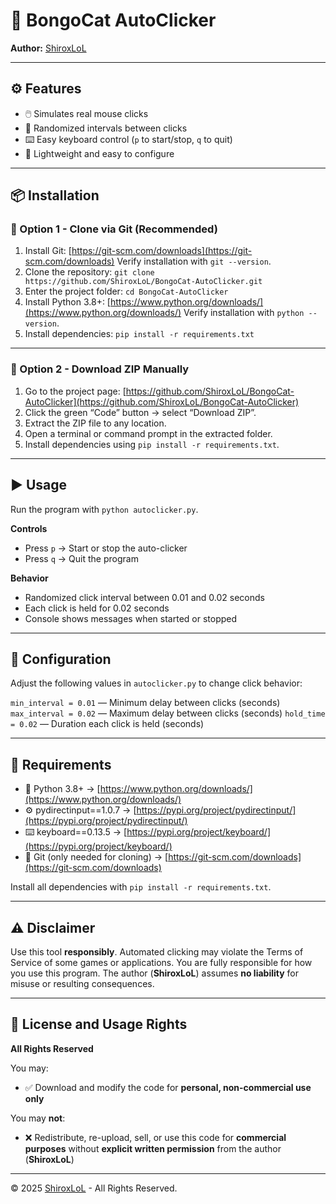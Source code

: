 # 🐾 BongoCat AutoClicker

**Author:** [ShiroxLoL](https://github.com/ShiroxLoL)

---

## ⚙️ Features

* 🖱️ Simulates real mouse clicks
* 🎲 Randomized intervals between clicks
* ⌨️ Easy keyboard control (`p` to start/stop, `q` to quit)
* 🧩 Lightweight and easy to configure

---

## 📦 Installation

### 🧠 Option 1 - Clone via Git (Recommended)

1. Install Git: [https://git-scm.com/downloads](https://git-scm.com/downloads)
   Verify installation with `git --version`.
2. Clone the repository: `git clone https://github.com/ShiroxLoL/BongoCat-AutoClicker.git`
3. Enter the project folder: `cd BongoCat-AutoClicker`
4. Install Python 3.8+: [https://www.python.org/downloads/](https://www.python.org/downloads/)
   Verify installation with `python --version`.
5. Install dependencies: `pip install -r requirements.txt`

---

### 📁 Option 2 - Download ZIP Manually

1. Go to the project page: [https://github.com/ShiroxLoL/BongoCat-AutoClicker](https://github.com/ShiroxLoL/BongoCat-AutoClicker)
2. Click the green “Code” button → select “Download ZIP”.
3. Extract the ZIP file to any location.
4. Open a terminal or command prompt in the extracted folder.
5. Install dependencies using `pip install -r requirements.txt`.

---

## ▶️ Usage

Run the program with `python autoclicker.py`.

**Controls**

* Press `p` → Start or stop the auto-clicker
* Press `q` → Quit the program

**Behavior**

* Randomized click interval between 0.01 and 0.02 seconds
* Each click is held for 0.02 seconds
* Console shows messages when started or stopped

---

## 🧰 Configuration

Adjust the following values in `autoclicker.py` to change click behavior:

`min_interval = 0.01` — Minimum delay between clicks (seconds)
`max_interval = 0.02` — Maximum delay between clicks (seconds)
`hold_time = 0.02` — Duration each click is held (seconds)

---

## 🧩 Requirements

* 🐍 Python 3.8+ → [https://www.python.org/downloads/](https://www.python.org/downloads/)
* ⚙️ pydirectinput==1.0.7 → [https://pypi.org/project/pydirectinput/](https://pypi.org/project/pydirectinput/)
* ⌨️ keyboard==0.13.5 → [https://pypi.org/project/keyboard/](https://pypi.org/project/keyboard/)
* 🔗 Git (only needed for cloning) → [https://git-scm.com/downloads](https://git-scm.com/downloads)

Install all dependencies with `pip install -r requirements.txt`.

---

## ⚠️ Disclaimer

Use this tool **responsibly**.
Automated clicking may violate the Terms of Service of some games or applications.
You are fully responsible for how you use this program.
The author (**ShiroxLoL**) assumes **no liability** for misuse or resulting consequences.

---

## 📜 License and Usage Rights

**All Rights Reserved**

You may:

* ✅ Download and modify the code for **personal, non-commercial use only**

You may **not**:

* ❌ Redistribute, re-upload, sell, or use this code for **commercial purposes** without **explicit written permission** from the author (**ShiroxLoL**)

---

© 2025 [ShiroxLoL](https://github.com/ShiroxLoL) - All Rights Reserved.
